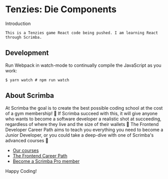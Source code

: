 # Tenzies: Die Components

Introduction

```
This is a Tenzies game React code being pushed. I am learning React through Scrimba.
````

## Development

Run Webpack in watch-mode to continually compile the JavaScript as you work:

```
$ yarn watch # npm run watch
```

## About Scrimba

At Scrimba the goal is to create the best possible coding school at the cost of a gym membership! 💜
If Scrimba succeed with this, it will give anyone who wants to become a software developer a realistic shot at succeeding, regardless of where they live and the size of their wallets 🎉
The Frontend Developer Career Path aims to teach you everything you need to become a Junior Developer, or you could take a deep-dive with one of Scrimba's advanced courses 🚀

- [Our courses](https://scrimba.com/allcourses)
- [The Frontend Career Path](https://scrimba.com/learn/frontend)
- [Become a Scrimba Pro member](https://scrimba.com/pricing)

Happy Coding!
